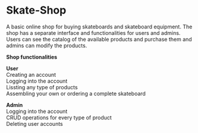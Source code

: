 ﻿# Skate-Shop

A basic online shop for buying skateboards and skateboard equipment. The shop has a separate interface and functionalities for users and admins. Users can see the catalog of the available products and purchase them and admins can modify the products.

<b>Shop functionalities</b>

<b>User</b> <br/>
Creating an account <br/>
Logging into the account <br/>
Lissting any type of products <br/>
Assembling your own or ordering a complete skateboard <br/>

<b>Admin</b> <br/>
Logging into the account <br/>
CRUD operations for every type of product <br/>
Deleting user accounts <br/>
